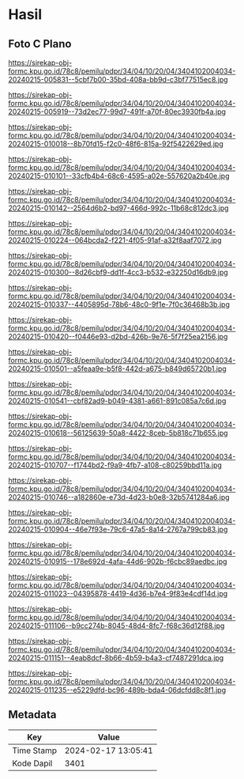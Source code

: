 # Hasil

## Foto C Plano

https://sirekap-obj-formc.kpu.go.id/78c8/pemilu/pdpr/34/04/10/20/04/3404102004034-20240215-005831--5cbf7b00-35bd-408a-bb9d-c3bf77515ec8.jpg

https://sirekap-obj-formc.kpu.go.id/78c8/pemilu/pdpr/34/04/10/20/04/3404102004034-20240215-005919--73d2ec77-99d7-491f-a70f-80ec3930fb4a.jpg

https://sirekap-obj-formc.kpu.go.id/78c8/pemilu/pdpr/34/04/10/20/04/3404102004034-20240215-010018--8b70fd15-f2c0-48f6-815a-92f5422629ed.jpg

https://sirekap-obj-formc.kpu.go.id/78c8/pemilu/pdpr/34/04/10/20/04/3404102004034-20240215-010101--33cfb4b4-68c6-4595-a02e-557620a2b40e.jpg

https://sirekap-obj-formc.kpu.go.id/78c8/pemilu/pdpr/34/04/10/20/04/3404102004034-20240215-010142--2564d6b2-bd97-466d-992c-11b68c812dc3.jpg

https://sirekap-obj-formc.kpu.go.id/78c8/pemilu/pdpr/34/04/10/20/04/3404102004034-20240215-010224--064bcda2-f221-4f05-91af-a32f8aaf7072.jpg

https://sirekap-obj-formc.kpu.go.id/78c8/pemilu/pdpr/34/04/10/20/04/3404102004034-20240215-010300--8d26cbf9-dd1f-4cc3-b532-e32250d16db9.jpg

https://sirekap-obj-formc.kpu.go.id/78c8/pemilu/pdpr/34/04/10/20/04/3404102004034-20240215-010337--4405895d-78b6-48c0-9f1e-7f0c36468b3b.jpg

https://sirekap-obj-formc.kpu.go.id/78c8/pemilu/pdpr/34/04/10/20/04/3404102004034-20240215-010420--f0446e93-d2bd-426b-9e76-5f7f25ea2156.jpg

https://sirekap-obj-formc.kpu.go.id/78c8/pemilu/pdpr/34/04/10/20/04/3404102004034-20240215-010501--a5feaa9e-b5f8-442d-a675-b849d65720b1.jpg

https://sirekap-obj-formc.kpu.go.id/78c8/pemilu/pdpr/34/04/10/20/04/3404102004034-20240215-010541--cbf82ad9-b049-4381-a661-891c085a7c6d.jpg

https://sirekap-obj-formc.kpu.go.id/78c8/pemilu/pdpr/34/04/10/20/04/3404102004034-20240215-010618--56125639-50a8-4422-8ceb-5b818c71b655.jpg

https://sirekap-obj-formc.kpu.go.id/78c8/pemilu/pdpr/34/04/10/20/04/3404102004034-20240215-010707--f1744bd2-f9a9-4fb7-a108-c80259bbd11a.jpg

https://sirekap-obj-formc.kpu.go.id/78c8/pemilu/pdpr/34/04/10/20/04/3404102004034-20240215-010746--a182860e-e73d-4d23-b0e8-32b5741284a6.jpg

https://sirekap-obj-formc.kpu.go.id/78c8/pemilu/pdpr/34/04/10/20/04/3404102004034-20240215-010904--46e7f93e-79c6-47a5-8a14-2767a799cb83.jpg

https://sirekap-obj-formc.kpu.go.id/78c8/pemilu/pdpr/34/04/10/20/04/3404102004034-20240215-010915--178e692d-4afa-44d6-902b-f6cbc89aedbc.jpg

https://sirekap-obj-formc.kpu.go.id/78c8/pemilu/pdpr/34/04/10/20/04/3404102004034-20240215-011023--04395878-4419-4d36-b7e4-9f83e4cdf14d.jpg

https://sirekap-obj-formc.kpu.go.id/78c8/pemilu/pdpr/34/04/10/20/04/3404102004034-20240215-011106--b9cc274b-8045-48d4-8fc7-f68c36d12f88.jpg

https://sirekap-obj-formc.kpu.go.id/78c8/pemilu/pdpr/34/04/10/20/04/3404102004034-20240215-011151--4eab8dcf-8b66-4b59-b4a3-cf7487291dca.jpg

https://sirekap-obj-formc.kpu.go.id/78c8/pemilu/pdpr/34/04/10/20/04/3404102004034-20240215-011235--e5229dfd-bc96-489b-bda4-06dcfdd8c8f1.jpg


## Metadata

| Key        | Value               |
| ---------- | ------------------- |
| Time Stamp | 2024-02-17 13:05:41 |
| Kode Dapil | 3401                |



